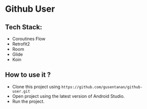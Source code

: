 # Github User
## Tech Stack:
- Coroutines Flow
- Retrofit2
- Room
- Glide
- Koin 

## How to use it ?
- Clone this project using `https://github.com/gusentanan/github-user.git`
- Open project using the latest version of Android Studio.
- Run the project.
